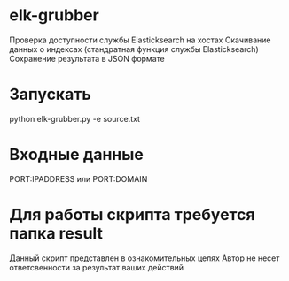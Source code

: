 # elk-grubber
Проверка доступности службы Elasticksearch на хостах
Скачивание данных о индексах (стандратная функция службы Elasticksearch)
Сохранение результата в JSON формате

# Запускать
python elk-grubber.py -e source.txt

# Входные данные
PORT:IPADDRESS или PORT:DOMAIN

# Для работы скрипта требуется папка result
Данный скрипт представлен в ознакомительных целях
Автор не несет ответсвенности за результат ваших действий

# 
